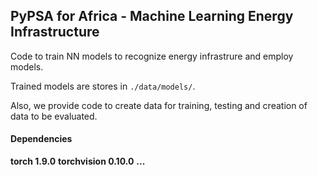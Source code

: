 ## PyPSA for Africa - Machine Learning Energy Infrastructure

Code to train NN models to recognize energy infrastrure and employ models.

Trained models are stores in ```./data/models/```.

Also, we provide code to create data for training, testing and creation of data to be evaluated.


#### Dependencies

**torch 1.9.0**
**torchvision 0.10.0**
**...**
